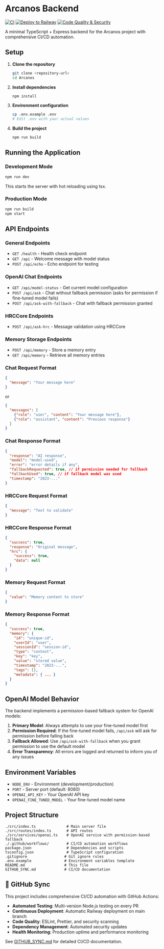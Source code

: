# Arcanos Backend

[![CI](https://github.com/pbjustin/Arcanos/actions/workflows/ci.yml/badge.svg)](https://github.com/pbjustin/Arcanos/actions/workflows/ci.yml)
[![Deploy to Railway](https://github.com/pbjustin/Arcanos/actions/workflows/deploy.yml/badge.svg)](https://github.com/pbjustin/Arcanos/actions/workflows/deploy.yml)
[![Code Quality & Security](https://github.com/pbjustin/Arcanos/actions/workflows/quality.yml/badge.svg)](https://github.com/pbjustin/Arcanos/actions/workflows/quality.yml)

A minimal TypeScript + Express backend for the Arcanos project with comprehensive CI/CD automation.

## Setup

1. **Clone the repository**
   ```bash
   git clone <repository-url>
   cd Arcanos
   ```

2. **Install dependencies**
   ```bash
   npm install
   ```

3. **Environment configuration**
   ```bash
   cp .env.example .env
   # Edit .env with your actual values
   ```

4. **Build the project**
   ```bash
   npm run build
   ```

## Running the Application

### Development Mode
```bash
npm run dev
```
This starts the server with hot reloading using tsx.

### Production Mode
```bash
npm run build
npm start
```

## API Endpoints

### General Endpoints
- `GET /health` - Health check endpoint
- `GET /api` - Welcome message with model status
- `POST /api/echo` - Echo endpoint for testing

### OpenAI Chat Endpoints
- `GET /api/model-status` - Get current model configuration
- `POST /api/ask` - Chat without fallback permission (asks for permission if fine-tuned model fails)
- `POST /api/ask-with-fallback` - Chat with fallback permission granted

### HRCCore Endpoints
- `POST /api/ask-hrc` - Message validation using HRCCore

### Memory Storage Endpoints
- `POST /api/memory` - Store a memory entry
- `GET /api/memory` - Retrieve all memory entries

### Chat Request Format
```json
{
  "message": "Your message here"
}
```
or
```json
{
  "messages": [
    {"role": "user", "content": "Your message here"},
    {"role": "assistant", "content": "Previous response"}
  ]
}
```

### Chat Response Format
```json
{
  "response": "AI response",
  "model": "model-used",
  "error": "error details if any",
  "fallbackRequested": true, // if permission needed for fallback
  "fallbackUsed": true, // if fallback model was used
  "timestamp": "2023-..."
}
```

### HRCCore Request Format
```json
{
  "message": "Text to validate"
}
```

### HRCCore Response Format
```json
{
  "success": true,
  "response": "Original message",
  "hrc": {
    "success": true,
    "data": null
  }
}
```

### Memory Request Format
```json
{
  "value": "Memory content to store"
}
```

### Memory Response Format
```json
{
  "success": true,
  "memory": {
    "id": "unique-id",
    "userId": "user",
    "sessionId": "session-id",
    "type": "context",
    "key": "key",
    "value": "stored value",
    "timestamp": "2023-...",
    "tags": [],
    "metadata": { ... }
  }
}
```

## OpenAI Model Behavior

The backend implements a permission-based fallback system for OpenAI models:

1. **Primary Model**: Always attempts to use your fine-tuned model first
2. **Permission Required**: If the fine-tuned model fails, `/api/ask` will ask for permission before falling back
3. **Fallback Allowed**: Use `/api/ask-with-fallback` when you grant permission to use the default model
4. **Error Transparency**: All errors are logged and returned to inform you of any issues

## Environment Variables

- `NODE_ENV` - Environment (development/production)
- `PORT` - Server port (default: 8080)
- `OPENAI_API_KEY` - Your OpenAI API key
- `OPENAI_FINE_TUNED_MODEL` - Your fine-tuned model name

## Project Structure

```
./src/index.ts              # Main server file
./src/routes/index.ts       # API routes
./src/services/openai.ts    # OpenAI service with permission-based fallback
./.github/workflows/        # CI/CD automation workflows
package.json                # Dependencies and scripts
tsconfig.json               # TypeScript configuration
.gitignore                 # Git ignore rules
.env.example               # Environment variables template
README.md                  # This file
GITHUB_SYNC.md             # CI/CD documentation
```

## 🔄 GitHub Sync

This project includes comprehensive CI/CD automation with GitHub Actions:

- **Automated Testing**: Multi-version Node.js testing on every PR
- **Continuous Deployment**: Automatic Railway deployment on main branch
- **Code Quality**: ESLint, Prettier, and security scanning
- **Dependency Management**: Automated security updates
- **Health Monitoring**: Production uptime and performance monitoring

See [GITHUB_SYNC.md](./GITHUB_SYNC.md) for detailed CI/CD documentation.
